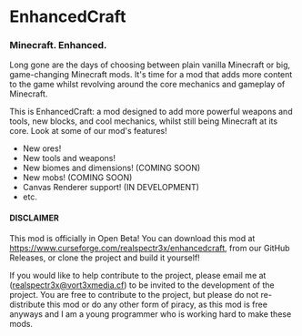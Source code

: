 # EnhancedCraft
### Minecraft. Enhanced.

Long gone are the days of choosing between plain vanilla Minecraft or big, game-changing Minecraft mods. It's time for a mod that adds more content to the game whilst revolving around the core mechanics and gameplay of Minecraft.

This is EnhancedCraft: a mod designed to add more powerful weapons and tools, new blocks, and cool mechanics, whilst still being Minecraft at its core. Look at some of our mod's features!
- New ores!
- New tools and weapons!
- New biomes and dimensions! (COMING SOON)
- New mobs! (COMING SOON)
- Canvas Renderer support! (IN DEVELOPMENT)
- etc.


#### DISCLAIMER
This mod is officially in Open Beta! You can download this mod at https://www.curseforge.com/realspectr3x/enhancedcraft, from our GitHub Releases, or clone the project and build it yourself!

If you would like to help contribute to the project, please email me at (realspectr3x@vort3xmedia.cf) to be invited to the development of the project. You are free to contribute to the project, but please do not re-distribute this mod or do any other form of piracy, as this mod is free anyways and I am a young programmer who is working hard to make these mods.
